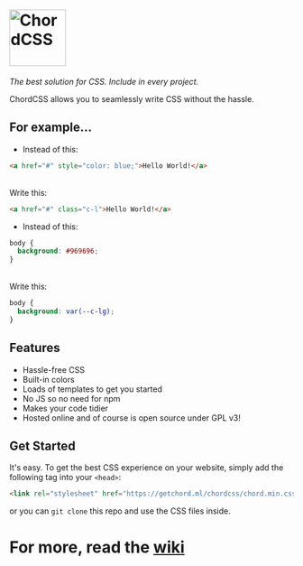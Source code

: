 # <img src="https://gonerogueproductions.github.io/chordcss/logos/logo.png" height="100" alt="ChordCSS">
<em>The best solution for CSS. Include in every project.</em>

ChordCSS allows you to seamlessly write CSS without the hassle.

## For example...
 - Instead of this: 

 ```html
 <a href="#" style="color: blue;">Hello World!</a>
 ```
 
 <br>
 Write this:

 ```html
 <a href="#" class="c-l">Hello World!</a>
 ```

 - Instead of this:

 ```css
 body { 
   background: #969696; 
 }
 ```

 <br>
 Write this:

 ```css
 body { 
   background: var(--c-lg); 
 }
 ```

## Features
- Hassle-free CSS
- Built-in colors
- Loads of templates to get you started
- No JS so no need for npm
- Makes your code tidier
- Hosted online and of course is open source under GPL v3!
## Get Started
It's easy. To get the best CSS experience on your website, simply add the following tag into your `<head>`:

```html
<link rel="stylesheet" href="https://getchord.ml/chordcss/chord.min.css">
```
or you can `git clone` this repo and use the CSS files inside.
# For more, read the [wiki ](https://github.com/GoneRogueProductions/chordcss/wiki)
